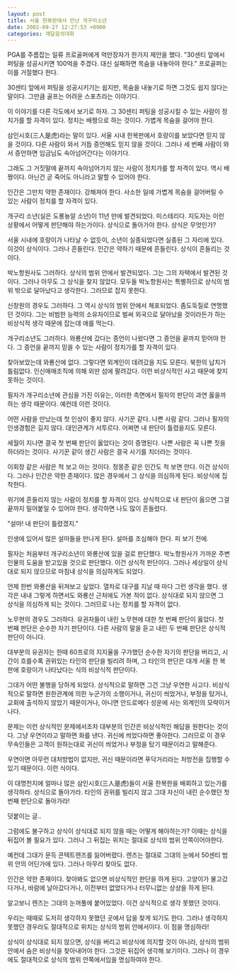 ```yaml
---
layout: post
title: 서울 한복판에서 만난 개구리소년
date: 2002-09-27 12:27:53 +0900
categories: 깨달음의대화
---
```

PGA를 주름잡는 일류 프로골퍼에게 억만장자가 한가지 제안을 했다. "30센티 앞에서 퍼팅을 성공시키면 100억을 주겠다. 대신 실패하면 목숨을 내놓아야 한다." 프로골퍼는 이를 거절했다 한다.
  

  
30센티 앞에서 퍼팅을 성공시키기는 쉽지만, 목숨을 내놓기로 하면 그것도 쉽지 않다는 말이다. 그만큼 골프는 어려운 스포츠라는 이야기다.
  

  
이 이야기를 다른 각도에서 보기로 하자. 그 30센티 퍼팅을 성공시킬 수 있는 사람이 정치가를 할 자격이 있다. 정치는 배짱으로 하는 것이다. 가볍게 목숨을 걸어야 한다.
  

  
삼인시호(三人是虎)라는 말이 있다. 서울 시내 한복판에서 호랑이를 보았다면 믿지 않을 것이다. 다른 사람이 와서 거듭 증언해도 믿지 않을 것이다. 그러나 세 번째 사람이 와서 증언하면 임금님도 속아넘어간다는 이야기다.
  

  
그래도 그 거짓말에 끝까지 속아넘어가지 않는 사람이 정치가를 할 자격이 있다. 역시 배짱이다. 아닌건 곧 죽어도 아니라고 말할 수 있어야 한다.
  

  
인간은 그만치 약한 존재이다. 강해져야 한다. 사소한 일에 가볍게 목숨을 걸어버릴 수 있는 사람이 정치를 할 자격이 있다.
  

  
개구리 소년(실은 도롱뇽알 소년)이 11년 만에 발견되었다. 미스테리다. 지도자는 이런 상황에서 어떻게 판단해야 하는가이다. 상식으로 돌아가야 한다. 상식은 무엇인가?
  

  
서울 시내에 호랑이가 나타날 수 없듯이, 소년이 실종되었다면 실종된 그 자리에 있다. 이것이 상식이다. 그러나 흔들린다. 인간은 약하기 때문에 흔들린다. 상식이 흔들리는 것이다.
  

  
박노항원사도 그러하다. 상식의 범위 안에서 발견되었다. 그는 그의 자택에서 발견된 것이다. 그러나 아무도 그 상식을 찾지 않았다. 모두들 박노항원사는 특별하므로 상식의 범위 밖으로 달아났다고 생각한다. 그러므로 잡지 못한다.
  

  
신창원의 경우도 그러하다. 그 역시 상식의 범위 안에서 체포되었다. 좀도둑질로 연명했던 것이다. 그는 비범한 능력의 소유자이므로 벌써 외국으로 달아났을 것이라든가 하는 비상식적 생각 때문에 잡는데 애를 먹는다.
  

  
개구리소년도 그러하다. 와룡산에 갔다는 증언이 나왔다면 그 증언을 끝까지 믿어야 한다. 그 증언을 끝까지 믿을 수 있는 사람이 정치가를 할 자격이 있다.
  

  
찾아보았는데 와룡산에 없다. 그렇다면 외계인이 데려갔을 지도 모른다. 북한의 납치가 틀림없다. 인신매매조직에 의해 외딴 섬에 팔려갔다. 이런 비상식적인 사고 때문에 찾지 못하는 것이다.
  

  
필자가 개구리소년에 관심을 가진 이유는, 이러한 측면에서 필자의 판단이 과연 옳을까 하는 생각 때문이다. 예컨데 이런 것이다.
  

  
어떤 사람을 만났는데 첫 인상이 좋지 않다. 사기꾼 같다. 나쁜 사람 같다. 그러나 필자의 인생경험은 길지 않다. 대인관계가 서투르다. 어쩌면 내 판단이 틀렸을지도 모른다.
  

  
세월이 지나면 결국 첫 번째 판단이 옳았다는 것이 증명된다. 나쁜 사람은 꼭 나쁜 짓을 하더라는 것이다. 사기꾼 같이 생긴 사람은 결국 사기를 치더라는 것이다.
  

  
이회창 같은 사람은 척 보고 아는 것이다. 정몽준 같은 인간도 척 보면 안다. 이건 상식이다. 그러나 인간은 약한 존재이다. 많은 경우에서 그 상식을 의심하게 된다. 비상식에 집착한다.
  

  
위기에 흔들리지 않는 사람이 정치를 할 자격이 있다. 상식적으로 내 판단이 옳으면 그걸 끝까지 밀어붙일 수 있어야 한다. 생각하면 나도 많이 흔들렸다.
  

  
"설마! 내 판단이 틀렸겠지."
  

  
인생에 있어서 많은 설마들을 만나게 된다. 설마를 조심해야 한다. 피 보기 전에.
  

  
필자는 처음부터 개구리소년이 와룡산에 있을 걸로 판단했다. 박노항원사가 가까운 주변인물의 도움을 받고있을 것으로 판단했다. 이건 상식적 판단이다. 그러나 세상일이 상식대로 되지 않으므로 마침내 상식을 의심하게도 되었다.
  

  
언제 한번 와룡산을 뒤져보고 싶었다. 열차로 대구를 지날 때 마다 그런 생각을 했다. 생각은 내내 그렇게 하면서도 와룡산 근처에도 가본 적이 없다. 상식대로 되지 않으면 그 상식을 의심하게 되는 것이다. 그러므로 나는 정치를 할 자격이 없다.
  

  
노무현의 경우도 그러하다. 유권자들이 내린 노무현에 대한 첫 번째 판단이 옳았다. 첫 번째 판단은 순수한 자기 판단이다. 다른 사람의 말을 듣고 내린 두 번째 판단은 상식적 판단이 아니다.
  

  
대부분의 유권자는 한때 60프로의 지지율을 구가했던 순수한 자기의 판단을 버리고, 시간이 흐를수록 권위있는 타인의 판단을 빌리려 하며, 그 타인의 판단은 대개 서울 한 복판에 호랑이가 나타났다는 식의 비상식적 판단이다.
  

  
그대가 어떤 불행을 당하게 되었다. 상식적으로 말하면 그건 그냥 우연한 사고다. 비상식적으로 말하면 원한관계에 의한 누군가의 소행이거나, 귀신이 씌었거나, 부정을 탔거나, 교회에 출석하지 않았기 때문이거나, 아니면 안드로메다 성운에 사는 외계인의 모략이거나다.
  

  
문제는 이런 상식적인 문제에서조차 대부분의 인간은 비상식적인 해답을 원한다는 것이다. 그냥 우연이라고 말하면 화를 낸다. 귀신에 씌었다하면 좋아한다. 그러므로 이 경우 무속인들은 고객이 원하는대로 귀신이 씌었거나 부정을 탔기 때문이라고 말해준다.
  

  
우연이면 아무런 대처방법이 없지만, 귀신 때문이라면 푸닥거리라는 처방전을 집행할 수 있기 때문이다. 이런 식이다.
  

  
이 대명천지에 얼마나 많은 삼인시호(三人是虎)들이 서울 한복한을 배회하고 있는가를 생각하라. 상식으로 돌아가라. 타인의 권위를 빌리지 않고 그대 자신이 내린 순수했던 첫 번째 판단으로 돌아가라!
  

  

  

  
덧붙이는 글..
  
그럼에도 불구하고 상식이 상식대로 되지 않을 때는 어떻게 해야하는가? 이때는 상식을 뒤집어 볼 필요가 있다. 그러나 그 뒤집는 위치는 절대로 상식의 범위 안쪽이어야한다.
  

  
예컨데 그대가 문득 콘텍트렌즈를 잃어버렸다. 렌즈는 절대로 그대의 눈에서 50센티 범위 안의 어딘가에 있다. 그러나 아무리 찾아도 없다.
  

  
인간은 약한 존재이다. 찾아봐도 없으면 비상식적인 판단을 하게 된다. 고양이가 물고갔다거나, 바람에 날아갔다거나, 이전부터 없었다거나 터무니없는 상상을 하게 된다.
  

  
알고보니 렌즈는 그대의 눈꺼풀에 붙어있었다. 이건 상식적으로 생각 못했던 것이다.
  

  
우리는 때때로 도저히 생각하지 못했던 곳에서 답을 찾게 되기도 한다. 그러나 생각하지 못했던 경우라도 절대적으로 위치는 상식의 범위 안에서이다. 이 점을 명심하라!
  

  
상식이 상식대로 되지 않으면, 상식을 버리고 비상식에 의지할 것이 아니라, 상식의 범위 안에서 숨은 비상식을 찾아내어야 한다. 그것은 뒤집어 생각해 보기이다. 그러나 이 경우에도 절대적으로 상식의 범위 안쪽에서임을 명심하여야 한다.